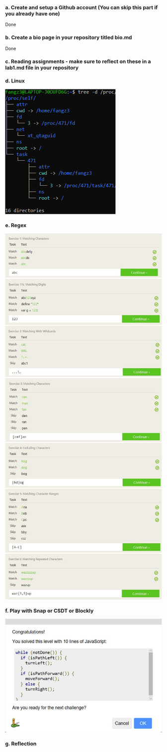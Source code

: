### a. Create and setup a Github account (You can skip this part if you already have one)
Done

### b. Create a bio page in your repository titled bio.md
Done

### c. Reading assignments - make sure to reflect on these in a lab1.md file in your repository

### d. Linux
![directory](lab1images/directory.jpg)

### e. Regex
![regex1](lab1images/regex1.jpg)
![regex2](lab1images/regex2.jpg)
![regex3](lab1images/regex3.jpg)
![regex4](lab1images/regex4.jpg)
![regex5](lab1images/regex5.jpg)
![regex6](lab1images/regex6.jpg)
![regex7](lab1images/regex7.jpg)

### f. Play with Snap or CSDT or Blockly
![blockygames](lab1images/blockygames.jpg)

### g. Reflection
